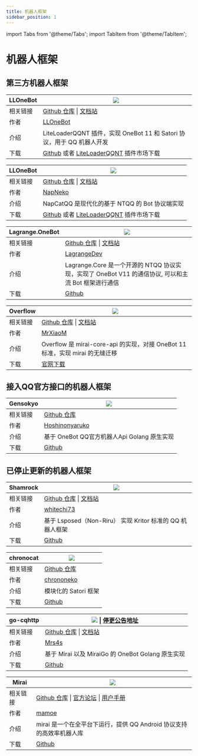 ```yaml
---
title: 机器人框架
sidebar_position: 1
---
```


import Tabs from '@theme/Tabs';
import TabItem from '@theme/TabItem';

# 机器人框架

## 第三方机器人框架

<Tabs queryString="qqbot">
<TabItem value="LLOneBot" label="LLOneBot">

| LLOneBot | ![](https://img.shields.io/badge/状态-积极维护-green?style=for-the-badge) |
| --- | --- |
| 相关链接 | [Github 仓库](https://github.com/LLOneBot/LLOneBot) \| [文档站](https://llonebot.github.io/zh-CN/) |
| 作者 | [LLOneBot](https://github.com/LLOneBot) |
| 介绍 | LiteLoaderQQNT 插件，实现 OneBot 11 和 Satori 协议，用于 QQ 机器人开发 |
| 下载 | [Github](https://github.com/LLOneBot/LLOneBot/releases) 或者 [LiteLoaderQQNT](https://github.com/LiteLoaderQQNT/LiteLoaderQQNT) 插件市场下载 |

</TabItem>
<TabItem value="NapCatQQ" label="NapCatQQ">

| LLOneBot | ![](https://img.shields.io/badge/状态-积极维护-green?style=for-the-badge) |
| --- | --- |
| 相关链接 | [Github 仓库](https://github.com/NapNeko/NapCatQQ) \| [文档站](https://napneko.github.io/) |
| 作者 | [NapNeko](https://github.com/NapNeko) |
| 介绍 | NapCatQQ 是现代化的基于 NTQQ 的 Bot 协议端实现 |
| 下载 | [Github](https://github.com/NapNeko/NapCatQQ/releases) 或者 [LiteLoaderQQNT](https://github.com/LiteLoaderQQNT/LiteLoaderQQNT) 插件市场下载 |

</TabItem>
<TabItem value="Lagrange.OneBot" label="Lagrange.OneBot">

| Lagrange.OneBot | ![](https://img.shields.io/badge/状态-积极维护-green?style=for-the-badge) |
| --- | --- |
| 相关链接 | [Github 仓库](https://github.com/LagrangeDev/Lagrange.Core) \| [文档站](https://lagrangedev.github.io/Lagrange.Doc/Lagrange.OneBot/) |
| 作者 | [LagrangeDev](https://github.com/LagrangeDev) |
| 介绍 | Lagrange.Core 是一个开源的 NTQQ 协议实现，实现了 OneBot V11 的通信协议, 可以和主流 Bot 框架进行通信 |
| 下载 | [Github](https://github.com/LagrangeDev/Lagrange.Core/releases) |

</TabItem>
<TabItem value="Overflow" label="Overflow">

| Overflow | ![](https://img.shields.io/badge/状态-积极维护-green?style=for-the-badge) |
| --- | --- |
| 相关链接 | [Github 仓库](https://github.com/MrXiaoM/overflow) \| [文档站](https://mirai.mrxiaom.top/docs/UserManual) |
| 作者 | [MrXiaoM](https://github.com/MrXiaoM) |
| 介绍 | Overflow 是 mirai-core-api 的实现，对接 OneBot 11 标准，实现 mirai 的无缝迁移 |
| 下载 | [官网下载](https://mirai.mrxiaom.top/) |

</TabItem>
</Tabs>

## 接入QQ官方接口的机器人框架

<Tabs queryString="qqbot">
<TabItem value="Gensokyo" label="Gensokyo">

| Gensokyo | ![](https://img.shields.io/badge/状态-积极维护-green?style=for-the-badge) |
| --- | --- |
| 相关链接 | [Github 仓库](https://github.com/Hoshinonyaruko/Gensokyo) |
| 作者 | [Hoshinonyaruko](https://github.com/Hoshinonyaruko) |
| 介绍 | 基于 OneBot QQ官方机器人Api Golang 原生实现 |
| 下载 | [Github](https://github.com/Hoshinonyaruko/Gensokyo/releases) |

</TabItem>
</Tabs>

## 已停止更新的机器人框架

<Tabs queryString="qqbot">
<TabItem value="Shamrock" label="Shamrock">

| Shamrock | ![](https://img.shields.io/badge/状态-停止维护-red?style=for-the-badge) |
| --- | --- |
| 相关链接 | [Github 仓库](https://github.com/whitechi73/OpenShamrock) \| [文档站](https://whitechi73.github.io/OpenShamrock/) |
| 作者 | [whitechi73](https://github.com/whitechi73) |
| 介绍 | 基于 Lsposed（Non-Riru） 实现 Kritor 标准的 QQ 机器人框架 |
| 下载 | [Github](https://github.com/whitechi73/OpenShamrock/releases) |

</TabItem>
<TabItem value="chronocat" label="chronocat">

| chronocat | ![](https://img.shields.io/badge/状态-不再积极维护-yellow?style=for-the-badge) |
| --- | --- |
| 相关链接 | [Github 仓库](https://github.com/chrononeko/chronocat) |
| 作者 | [chrononeko](https://github.com/chrononeko) |
| 介绍 | 模块化的 Satori 框架 |
| 下载 | [Github](https://github.com/chrononeko/chronocat/releases) |

</TabItem>
<TabItem value="go-cqhttp" label="go-cqhttp">

| go-cqhttp | ![](https://img.shields.io/badge/状态-停止维护-red?style=for-the-badge) \| [停更公告地址](https://github.com/Mrs4s/go-cqhttp/issues/2471) |
| --- | --- |
| 相关链接 | [Github 仓库](https://github.com/Mrs4s/go-cqhttp) \| [文档站](https://docs.go-cqhttp.org/) |
| 作者 | [Mrs4s](https://github.com/Mrs4s) |
| 介绍 | 基于 Mirai 以及 MiraiGo 的 OneBot Golang 原生实现 |
| 下载 | [Github](https://github.com/Mrs4s/go-cqhttp/releases) |

</TabItem>
<TabItem value="Mirai" label="Mirai">

| Mirai | ![](https://img.shields.io/badge/状态-不再积极维护-yellow?style=for-the-badge) |
| --- | --- |
| 相关链接 | [Github 仓库](https://github.com/mamoe/mirai) \| [官方论坛](https://mirai.mamoe.net/) \| [用户手册](https://github.com/mamoe/mirai/blob/dev/docs/UserManual.md) |
| 作者 | [mamoe](https://github.com/mamoe) |
| 介绍 | mirai 是一个在全平台下运行，提供 QQ Android 协议支持的高效率机器人库 |
| 下载 | [Github](https://github.com/iTXTech/mirai-console-loader/releases) |

</TabItem>
</Tabs>

